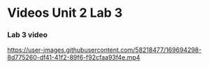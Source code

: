 # Videos Unit 2 Lab 3

### Lab 3 video

https://user-images.githubusercontent.com/58218477/169694298-8d775260-df41-41f2-89f6-f92cfaa93f4e.mp4
